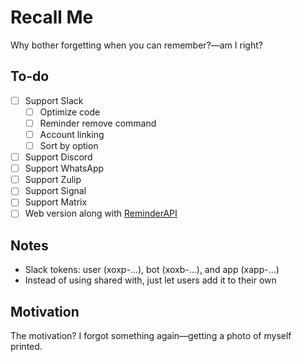 # Recall Me

Why bother forgetting when you can remember?—am I right?

## To-do

- [ ] Support Slack
    - [ ] Optimize code
    - [ ] Reminder remove command
    - [ ] Account linking
    - [ ] Sort by option
- [ ] Support Discord
- [ ] Support WhatsApp
- [ ] Support Zulip
- [ ] Support Signal
- [ ] Support Matrix
- [ ] Web version along with [ReminderAPI](https://reminderapi.dave9123.me/)

## Notes

- Slack tokens: user (xoxp-...), bot (xoxb-...), and app (xapp-...)
- Instead of using shared with, just let users add it to their own

## Motivation

The motivation? I forgot something again—getting a photo of myself printed.